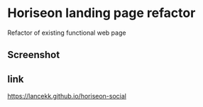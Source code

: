 # Horiseon landing page refactor
Refactor of existing functional web page

## Screenshot

## link
https://lancekk.github.io/horiseon-social
